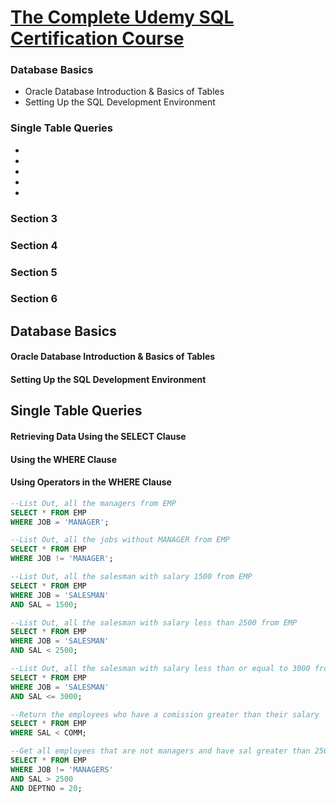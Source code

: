 
[The Complete Udemy SQL Certification Course](https://www.udemy.com/the-complete-oracle-sql-certification-course/learn/v4/content)
======

### Database Basics
  * Oracle Database Introduction & Basics of Tables
  * Setting Up the SQL Development Environment
  
### Single Table Queries
  *
  *
  *
  *
  *

### Section 3

### Section 4

### Section 5

### Section 6

Database Basics
------

#### Oracle Database Introduction & Basics of Tables

#### Setting Up the SQL Development Environment

Single Table Queries
------

#### Retrieving Data Using the SELECT Clause

#### Using the WHERE Clause

#### Using Operators in the WHERE Clause

```SQL
--List Out, all the managers from EMP
SELECT * FROM EMP
WHERE JOB = 'MANAGER';
```

```SQL
--List Out, all the jobs without MANAGER from EMP
SELECT * FROM EMP
WHERE JOB != 'MANAGER';
```

```SQL
--List Out, all the salesman with salary 1500 from EMP
SELECT * FROM EMP
WHERE JOB = 'SALESMAN'
AND SAL = 1500;
```

```SQL
--List Out, all the salesman with salary less than 2500 from EMP
SELECT * FROM EMP
WHERE JOB = 'SALESMAN'
AND SAL < 2500;
```

```SQL
--List Out, all the salesman with salary less than or equal to 3000 from EMP
SELECT * FROM EMP
WHERE JOB = 'SALESMAN'
AND SAL <= 3000;
```

```SQL
--Return the employees who have a comission greater than their salary
SELECT * FROM EMP
WHERE SAL < COMM;
```

```SQL
--Get all employees that are not managers and have sal greater than 2500 and also work in dep no#20
SELECT * FROM EMP
WHERE JOB != 'MANAGERS' 
AND SAL > 2500
AND DEPTNO = 20;
```
